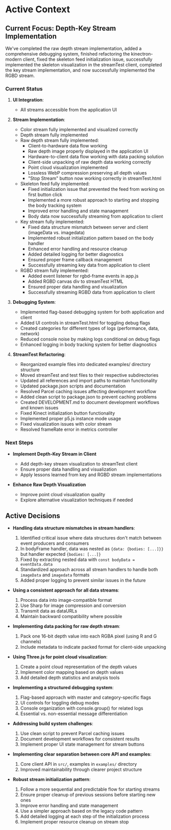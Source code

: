 # Active Context

## Current Focus: Depth-Key Stream Implementation

We've completed the raw depth stream implementation, added a comprehensive debugging system, finished refactoring the kinectron-modern client, fixed the skeleton feed initialization issue, successfully implemented the skeleton visualization in the streamTest client, completed the key stream implementation, and now successfully implemented the RGBD stream.

### Current Status

1. **UI Integration**:

   - All streams accessible from the application UI

2. **Stream Implementation**:

   - Color stream fully implemented and visualized correctly
   - Depth stream fully implemented
   - Raw depth stream fully implemented:
     - Client-to-hardware data flow working
     - Raw depth image properly displayed in the application UI
     - Hardware-to-client data flow working with data packing solution
     - Client-side unpacking of raw depth data working correctly
     - Point cloud visualization implemented
     - Lossless WebP compression preserving all depth values
     - "Stop Stream" button now working correctly in streamTest.html
   - Skeleton feed fully implemented:
     - Fixed initialization issue that prevented the feed from working on first button click
     - Implemented a more robust approach to starting and stopping the body tracking system
     - Improved error handling and state management
     - Body data now successfully streaming from application to client
   - Key stream fully implemented:
     - Fixed data structure mismatch between server and client (imageData vs. imagedata)
     - Implemented robust initialization pattern based on the body handler
     - Enhanced error handling and resource cleanup
     - Added detailed logging for better diagnostics
     - Ensured proper frame callback management
     - Successfully streaming key data from application to client
   - RGBD stream fully implemented:
     - Added event listener for rgbd-frame events in app.js
     - Added RGBD canvas div to streamTest HTML
     - Ensured proper data handling and visualization
     - Successfully streaming RGBD data from application to client

3. **Debugging System**:

   - Implemented flag-based debugging system for both application and client
   - Added UI controls in streamTest.html for toggling debug flags
   - Created categories for different types of logs (performance, data, network)
   - Reduced console noise by making logs conditional on debug flags
   - Enhanced logging in body tracking system for better diagnostics

4. **StreamTest Refactoring**:
   - Reorganized example files into dedicated examples/ directory structure
   - Moved streamTest and test files to their respective subdirectories
   - Updated all references and import paths to maintain functionality
   - Updated package.json scripts and documentation
   - Resolved Parcel caching issues affecting development workflow
   - Added clean script to package.json to prevent caching problems
   - Created DEVELOPMENT.md to document development workflows and known issues
   - Fixed Kinect initialization button functionality
   - Implemented proper p5.js instance mode usage
   - Fixed visualization issues with color stream
   - Resolved frameRate error in metrics controller

### Next Steps

- **Implement Depth-Key Stream in Client**

  - Add depth-key stream visualization to streamTest client
  - Ensure proper data handling and visualization
  - Apply lessons learned from key and RGBD stream implementations

- **Enhance Raw Depth Visualization**
  - Improve point cloud visualization quality
  - Explore alternative visualization techniques if needed

## Active Decisions

- **Handling data structure mismatches in stream handlers**:

  1. Identified critical issue where data structures don't match between event producers and consumers
  2. In bodyFrame handler, data was nested as `{data: {bodies: [...]}}` but handler expected `{bodies: [...]}`
  3. Fixed by extracting nested data with `const bodyData = eventData.data`
  4. Standardized approach across all stream handlers to handle both `imageData` and `imagedata` formats
  5. Added proper logging to prevent similar issues in the future

- **Using a consistent approach for all data streams**:

  1. Process data into image-compatible format
  2. Use Sharp for image compression and conversion
  3. Transmit data as dataURLs
  4. Maintain backward compatibility where possible

- **Implementing data packing for raw depth stream**:

  1. Pack one 16-bit depth value into each RGBA pixel (using R and G channels)
  2. Include metadata to indicate packed format for client-side unpacking

- **Using Three.js for point cloud visualization**:

  1. Create a point cloud representation of the depth values
  2. Implement color mapping based on depth values
  3. Add detailed depth statistics and analysis tools

- **Implementing a structured debugging system**:

  1. Flag-based approach with master and category-specific flags
  2. UI controls for toggling debug modes
  3. Console organization with console.group() for related logs
  4. Essential vs. non-essential message differentiation

- **Addressing build system challenges**:

  1. Use clean script to prevent Parcel caching issues
  2. Document development workflows for consistent results
  3. Implement proper UI state management for stream buttons

- **Implementing clear separation between core API and examples**:

  1. Core client API in `src/`, examples in `examples/` directory
  2. Improved maintainability through clearer project structure

- **Robust stream initialization pattern**:
  1. Follow a more sequential and predictable flow for starting streams
  2. Ensure proper cleanup of previous sessions before starting new ones
  3. Improve error handling and state management
  4. Use a simpler approach based on the legacy code pattern
  5. Add detailed logging at each step of the initialization process
  6. Implement proper resource cleanup on stream stop
